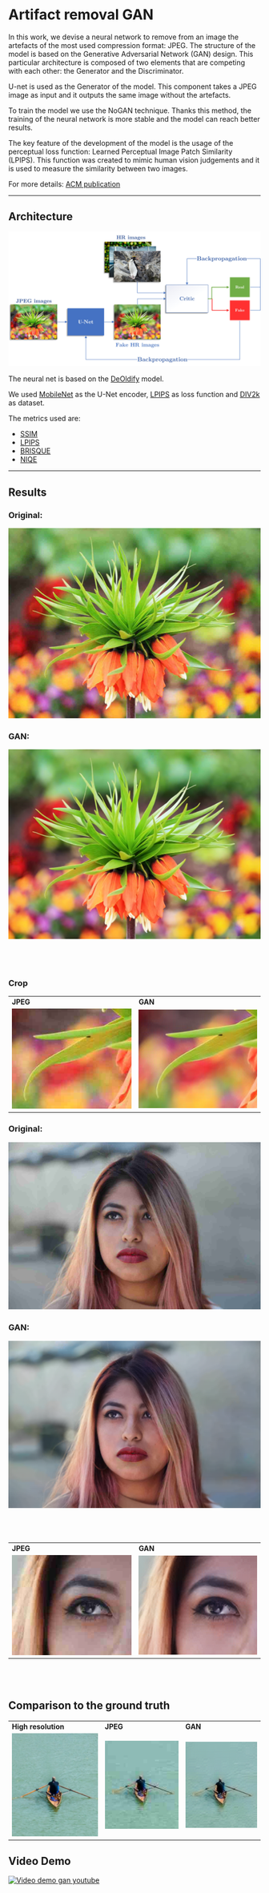 # Artifact removal GAN

In this work, we devise a neural network to remove from an image the artefacts of the most used compression format: JPEG.
The structure of the model is based on the Generative Adversarial Network (GAN) design. This particular architecture is composed of two elements that are competing with each other: the Generator and the Discriminator. 
    
U-net is used as the Generator of the model. This component takes a JPEG image as input and it outputs the same image without the artefacts.
    
To train the model we use the NoGAN technique. Thanks this method, the training of the neural network is more stable and the model can reach better results. 
    
The key feature of the development of the model is the usage of the perceptual loss function: Learned Perceptual Image Patch Similarity (LPIPS).  This function was created to mimic human vision judgements and it is used to measure the similarity between two images.

For more details: [ACM publication](https://dl.acm.org/doi/abs/10.1145/3394171.3414451)

---
## Architecture

![original](./imgs/gan.jpg)

The neural net is based on the [DeOldify](https://github.com/jantic/DeOldify) model.

We used [MobileNet](https://github.com/rwightman/gen-efficientnet-pytorch) as the U-Net encoder, [LPIPS](https://github.com/richzhang/PerceptualSimilarity) as loss function and [DIV2k](https://data.vision.ee.ethz.ch/cvl/DIV2K/) as dataset.

The metrics used are:

- [SSIM](https://github.com/jorge-pessoa/pytorch-msssim)
- [LPIPS](https://github.com/richzhang/PerceptualSimilarity)
- [BRISQUE](https://github.com/bukalapak/pybrisque)
- [NIQE](http://www.scikit-video.org/stable/modules/generated/skvideo.measure.niqe.html#skvideo.measure.niqe)



---
## Results

### Original:
![original](./imgs/0803_base.jpg)

### GAN:
![GAN](./imgs/0803_GAN.png)

<p style="padding-bottom: 1cm;"/>

### Crop
<table>
  <tr>
      <td><b>JPEG</b></td>
     <td><b>GAN</b></td>
  </tr>
  <tr>
    <td><img src="./imgs/0803_base_Crop.png" width=500px ></td>
    <td><img src="./imgs/0803_GAN_Crop.png" width=500px ></td>
  </tr>
 </table>


### Original:
![original](./imgs/0416_base.jpg)

### GAN:
![GAN](./imgs/0416_GAN.png)

<p style="padding-bottom: 1cm;"/>

<table>
  <tr>
      <td><b>JPEG</b></td>
     <td><b>GAN</b></td>
  </tr>
  <tr>
    <td><img src="./imgs/0416_base_Crop.png" width=500px ></td>
    <td><img src="./imgs/0416_GAN_Crop.png" width=500px ></td>
  </tr>
 </table>

<p style="padding-bottom: 1cm;"/>

## Comparison to the ground truth
<table>
  <tr>
      <td><b>High resolution</b></td>
      <td><b>JPEG</b></td>
     <td><b>GAN</b></td>
  </tr>
  <tr>
    <td><img src="./imgs/0222_HR_Crop.png" width=500px ></td>
    <td><img src="./imgs/0222_base_Crop.png" width=500px ></td>
    <td><img src="./imgs/0222_GAN_Crop.png" width=500px ></td>
  </tr>
 </table>
 
 ## Video Demo

[![Video demo gan youtube](https://img.youtube.com/vi/s-i80r_qXDI/0.jpg)](https://www.youtube.com/watch?v=s-i80r_qXDI)


   

